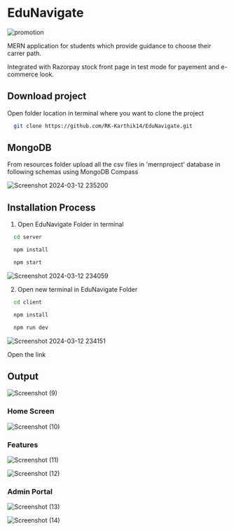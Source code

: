 # EduNavigate

![promotion](https://github.com/RK-Karthik14/EduNavigate/assets/116002560/01da6100-d099-4bdc-bfa1-0bf12b83a759)


MERN application for students which provide guidance to choose their carrer path.

Integrated with Razorpay stock front page in test mode for payement and e-commerce look.

## Download project
Open folder location in terminal where you want to clone the project
```bash
  git clone https://github.com/RK-Karthik14/EduNavigate.git
```

## MongoDB 
  From resources folder upload all the csv files in 'mernproject' database in following schemas using MongoDB Compass
  
 ![Screenshot 2024-03-12 235200](https://github.com/RK-Karthik14/EduNavigate/assets/116002560/96587ed6-f2bf-476e-a413-a3aaa80e7d2c)

  
## Installation Process
1. Open EduNavigate Folder in terminal
```bash
  cd server
```
```bash
  npm install
```
```bash
  npm start
```
 ![Screenshot 2024-03-12 234059](https://github.com/RK-Karthik14/EduNavigate/assets/116002560/5c01fab3-ff1f-450b-9d74-56f96a5e70d7)


2. Open new terminal in EduNavigate Folder
```bash
  cd client
```
```bash
  npm install
```
```bash
  npm run dev
```
 ![Screenshot 2024-03-12 234151](https://github.com/RK-Karthik14/EduNavigate/assets/116002560/9dce0eed-2403-4cc2-82ae-7a48598c0a05)

  Open the link

## Output

 ![Screenshot (9)](https://github.com/RK-Karthik14/EduNavigate/assets/116002560/b595b0e7-376b-4ab1-bc4a-c63cb7fee8e5)

  ### Home Screen

 ![Screenshot (10)](https://github.com/RK-Karthik14/EduNavigate/assets/116002560/f94af617-f137-4032-9c74-67a333815a12)



  ### Features
  
  ![Screenshot (11)](https://github.com/RK-Karthik14/EduNavigate/assets/116002560/d84b9f96-f800-4054-9314-c27f95899f5a)

  ![Screenshot (12)](https://github.com/RK-Karthik14/EduNavigate/assets/116002560/b895438f-47c4-4f53-ade2-f05c1f522fa6)

  

  ### Admin Portal

 ![Screenshot (13)](https://github.com/RK-Karthik14/EduNavigate/assets/116002560/b591c8da-51b6-43a7-9dd5-9c660fe4dfd9)

![Screenshot (14)](https://github.com/RK-Karthik14/EduNavigate/assets/116002560/5c5f4492-788e-44da-a054-373fe860f3b1)
